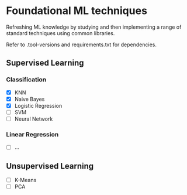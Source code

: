 # Foundational ML techniques

Refreshing ML knowledge by studying and then implementing a range of standard techniques using common libraries.

Refer to .tool-versions and requirements.txt for dependencies.

## Supervised Learning

### Classification

- [x] KNN
- [x] Naive Bayes
- [x] Logistic Regression
- [ ] SVM
- [ ] Neural Network

### Linear Regression

- [ ] ...

## Unsupervised Learning

- [ ] K-Means
- [ ] PCA
